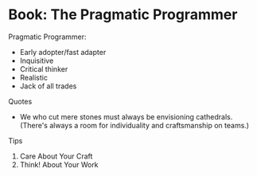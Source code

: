 # Book: The Pragmatic Programmer

Pragmatic Programmer:

- Early adopter/fast adapter
- Inquisitive
- Critical thinker
- Realistic
- Jack of all trades

Quotes

- We who cut mere stones must always be envisioning cathedrals. (There's always a room for individuality and craftsmanship on teams.)

Tips

1. Care About Your Craft
2. Think! About Your Work

